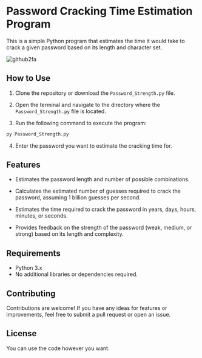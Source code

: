 # Password Cracking Time Estimation Program
This is a simple Python program that estimates the time it would take to crack a given password based on its length and character set.

![github2fa](https://github.com/parzivalhaliday/100-python-apps/blob/main/Password%20Strength/image.png)

## How to Use
1. Clone the repository or download the `Password_Strength.py` file.

2. Open the terminal and navigate to the directory where the `Password_Strength.py` file is located.

3. Run the following command to execute the program:

```python
py Password_Strength.py
```
4. Enter the password you want to estimate the cracking time for.

## Features
- Estimates the password length and number of possible combinations.

- Calculates the estimated number of guesses required to crack the password, assuming 1 billion guesses per second.

- Estimates the time required to crack the password in years, days, hours, minutes, or seconds.

- Provides feedback on the strength of the password (weak, medium, or strong) based on its length and complexity.

## Requirements

- Python 3.x
- No additional libraries or dependencies required.

## Contributing
Contributions are welcome! If you have any ideas for features or improvements, feel free to submit a pull request or open an issue.

## License
You can use the code however you want.
